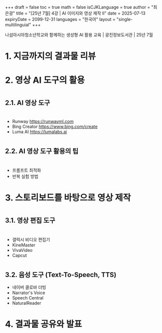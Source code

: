 +++
draft = false
toc = true
math = false
isCJKLanguage = true
author = "최은광"
title = "[25년 7월] 4강 | AI 이미지와 영상 제작 Ⅱ"
date = 2025-07-13
expiryDate = 2099-12-31
languages = "한국어"
layout = "single-multilinguial"
+++

나섬아시아청소년학교와 함께하는 생성형 AI 활용 교육 | 광진정보도서관 | 25년 7월

<!--more--> 

# 1. 지금까지의 결과물 리뷰

#

# 2. 영상 AI 도구의 활용

#

## 2.1. AI 영상 도구

#

- Runway https://runwayml.com
- Bing Creator https://www.bing.com/create
- Luma AI https://lumalabs.ai

#

## 2.2. AI 영상 도구 활용의 팁

#

- 프롬프트 최적화
- 반복 실험 방법

#

# 3. 스토리보드를 바탕으로 영상 제작

#

## 3.1. 영상 편집 도구

#

- 갤럭시 비디오 편집기
- KineMaster
- VivaVideo
- Capcut

#

## 3.2. 음성 도구 (Text-To-Speech, TTS)

- 네이버 클로바 더빙
- Narrator's Voice
- Speech Central
- NaturalReader

#

# 4. 결과물 공유와 발표